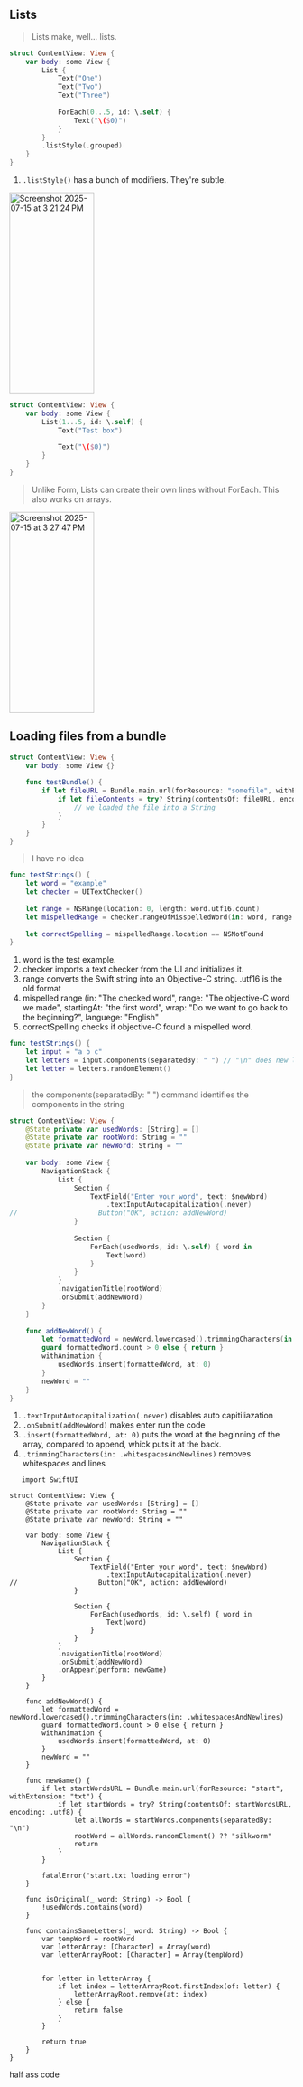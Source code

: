 ## Lists
> Lists make, well... lists. 
```swift
struct ContentView: View {
    var body: some View {
        List {
            Text("One")
            Text("Two")
            Text("Three")
            
            ForEach(0...5, id: \.self) {
                Text("\($0)")
            }
        }
        .listStyle(.grouped)
    }
}
```
1. `.listStyle()` has a bunch of modifiers. They're subtle.
   
<img width="150" height="355" alt="Screenshot 2025-07-15 at 3 21 24 PM" src="https://github.com/user-attachments/assets/771e28c8-554d-4704-b618-e23b8d9a3dd7" />

```swift
struct ContentView: View {
    var body: some View {
        List(1...5, id: \.self) {
            Text("Test box")
            
            Text("\($0)")
        }
    }
}
```
> Unlike Form, Lists can create their own lines without ForEach. This also works on arrays.
<img width="150" height="355" alt="Screenshot 2025-07-15 at 3 27 47 PM" src="https://github.com/user-attachments/assets/144411f1-de1a-447d-bffd-b6beb1f86321" />

## Loading files from a bundle

```swift
struct ContentView: View {
    var body: some View {}
    
    func testBundle() {
        if let fileURL = Bundle.main.url(forResource: "somefile", withExtension: "txt") {
            if let fileContents = try? String(contentsOf: fileURL, encoding: .utf8) {
                // we loaded the file into a String
            }
        }
    }
}
```
> I have no idea


```swift
func testStrings() {
    let word = "example"
    let checker = UITextChecker()
    
    let range = NSRange(location: 0, length: word.utf16.count)
    let mispelledRange = checker.rangeOfMisspelledWord(in: word, range: range, startingAt: 0, wrap: false, language: "en")
    
    let correctSpelling = mispelledRange.location == NSNotFound
}
```

1. word is the test example.
2. checker imports a text checker from the UI and initializes it.
3. range converts the Swift string into an Objective-C string. .utf16 is the old format
4. mispelled range (in: "The checked word", range: "The objective-C word we made", startingAt: "the first word", wrap: "Do we want to go back to the beginning?", languege: "English"
5. correctSpelling checks if objective-C found a mispelled word.

```swift
func testStrings() {
    let input = "a b c"
    let letters = input.components(separatedBy: " ") // "\n" does new line
    let letter = letters.randomElement()
}
```

> the components(separatedBy: " ") command identifies the components in the string


```swift
struct ContentView: View {
    @State private var usedWords: [String] = []
    @State private var rootWord: String = ""
    @State private var newWord: String = ""
    
    var body: some View {
        NavigationStack {
            List {
                Section {
                    TextField("Enter your word", text: $newWord)
                        .textInputAutocapitalization(.never)
//                    Button("OK", action: addNewWord)
                }
                
                Section {
                    ForEach(usedWords, id: \.self) { word in
                        Text(word)
                    }
                }
            }
            .navigationTitle(rootWord)
            .onSubmit(addNewWord)
        }
    }
    
    func addNewWord() {
        let formattedWord = newWord.lowercased().trimmingCharacters(in: .whitespacesAndNewlines)
        guard formattedWord.count > 0 else { return }
        withAnimation {
            usedWords.insert(formattedWord, at: 0)
        }
        newWord = ""
    }
}
```
1. `.textInputAutocapitalization(.never)` disables auto capitiliazation
2. `.onSubmit(addNewWord)` makes enter run the code
3. `.insert(formattedWord, at: 0)` puts the word at the beginning of the array, compared to append, whick puts it at the back.
4. `.trimmingCharacters(in: .whitespacesAndNewlines)` removes whitespaces and lines

```
   import SwiftUI

struct ContentView: View {
    @State private var usedWords: [String] = []
    @State private var rootWord: String = ""
    @State private var newWord: String = ""
    
    var body: some View {
        NavigationStack {
            List {
                Section {
                    TextField("Enter your word", text: $newWord)
                        .textInputAutocapitalization(.never)
//                    Button("OK", action: addNewWord)
                }
                
                Section {
                    ForEach(usedWords, id: \.self) { word in
                        Text(word)
                    }
                }
            }
            .navigationTitle(rootWord)
            .onSubmit(addNewWord)
            .onAppear(perform: newGame)
        }
    }
    
    func addNewWord() {
        let formattedWord = newWord.lowercased().trimmingCharacters(in: .whitespacesAndNewlines)
        guard formattedWord.count > 0 else { return }
        withAnimation {
            usedWords.insert(formattedWord, at: 0)
        }
        newWord = ""
    }
    
    func newGame() {
        if let startWordsURL = Bundle.main.url(forResource: "start", withExtension: "txt") {
            if let startWords = try? String(contentsOf: startWordsURL, encoding: .utf8) {
                let allWords = startWords.components(separatedBy: "\n")
                rootWord = allWords.randomElement() ?? "silkworm"
                return
            }
        }
        
        fatalError("start.txt loading error")
    }
    
    func isOriginal(_ word: String) -> Bool {
        !usedWords.contains(word)
    }
    
    func containsSameLetters(_ word: String) -> Bool {
        var tempWord = rootWord
        var letterArray: [Character] = Array(word)
        var letterArrayRoot: [Character] = Array(tempWord)
        
        
        for letter in letterArray {
            if let index = letterArrayRoot.firstIndex(of: letter) {
                letterArrayRoot.remove(at: index)
            } else {
                return false
            }
        }
        
        return true
    }
}
```
half ass code
